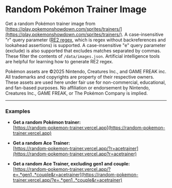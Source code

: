# Random Pokémon Trainer Image

Get a random Pokémon trainer image from [https://play.pokemonshowdown.com/sprites/trainers/](https://play.pokemonshowdown.com/sprites/trainers/). A case-insensitive "r" query parameter ([RE2 regex](https://www.npmjs.com/package/re2), which is regex without backreferences and lookahead assertions) is supported. A case-insensitive "e" query parameter (exclude) is also supported that excludes matches separated by commas. These filter the contents of `/data/images.json`. Artificial intelligence tools are helpful for learning how to generate RE2 regex.

Pokémon assets are ©2025 Nintendo, Creatures Inc., and GAME FREAK inc.
All trademarks and copyrights are property of their respective owners.
These assets are used here under fair use for non-commercial, educational, and fan-based purposes.
No affiliation or endorsement by Nintendo, Creatures Inc., GAME FREAK, or The Pokémon Company is implied.

---

### Examples

- **Get a random Pokémon trainer:**  
  [https://random-pokemon-trainer.vercel.app](https://random-pokemon-trainer.vercel.app)

- **Get a random Ace Trainer:**  
  [https://random-pokemon-trainer.vercel.app/?r=acetrainer](https://random-pokemon-trainer.vercel.app?r=acetrainer)

- **Get a random Ace Trainer, excluding gen1 and couple:**  
  [https://random-pokemon-trainer.vercel.app/?e=.*gen1,.*couple&r=acetrainer](https://random-pokemon-trainer.vercel.app/?e=.*gen1,.*couple&r=acetrainer)
